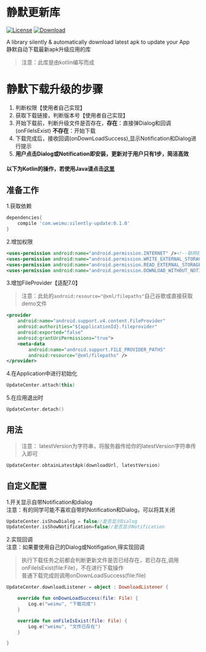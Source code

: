 # 静默更新库
[![License](https://img.shields.io/badge/license-Apache%202-green.svg)](https://www.apache.org/licenses/LICENSE-2.0)
[![Download](https://api.bintray.com/packages/tangsiyuan/maven/myokhttp/images/download.svg) ](https://bintray.com/tangsiyuan/maven/myokhttp/_latestVersion)

A library silently & automatically download latest apk to update your App<br>
静默自动下载最新apk升级应用的库

> 注意：此库是由kotlin编写而成<br>

# 静默下载升级的步骤
1. 判断权限【使用者自己实现】
2. 获取下载链接，判断版本号【使用者自己实现】
3. 开始下载前，判断升级文件是否存在，**存在**：直接弹Dialog和回调(onFileIsExist) **不存在**：开始下载
4. 下载完成后，接收回调(onDownLoadSuccess),显示Notification和Dialog进行提示
5. **用户点击Dialog或Notification即安装，更新对于用户只有1步，简洁高效**


#### 以下为Kotlin的操作，若使用Java请点击[这里](待会写)
 
## 准备工作 
1.获取依赖

```gradle
dependencies{
    compile 'com.weimu:silently-update:0.1.0'
}
```

2.增加权限

```xml
<uses-permission android:name="android.permission.INTERNET" /><!--联网权限-->
<uses-permission android:name="android.permission.WRITE_EXTERNAL_STORAGE" /><!--存储权限-->
<uses-permission android:name="android.permission.READ_EXTERNAL_STORAGE" /><!--存储权限-->
<uses-permission android:name="android.permission.DOWNLOAD_WITHOUT_NOTIFICATION" /><!--Notification权限-->

```       
3.增加FileProvider【适配7.0】

> 注意：此处的```android:resource="@xml/filepaths"```自己谷歌或直接获取demo文件

```xml
<provider
    android:name="android.support.v4.content.FileProvider"
    android:authorities="${applicationId}.fileprovider"
    android:exported="false"
    android:grantUriPermissions="true">
    <meta-data
        android:name="android.support.FILE_PROVIDER_PATHS"
        android:resource="@xml/filepaths" />
</provider>
```


4.在Application中进行初始化

```kotlin
UpdateCenter.attach(this)
```

5.在应用退出时

```kotlin
UpdateCenter.detach()
```

## 用法
> 注意：
latestVersion为字符串，将服务器传给你的latestVersion字符串传入即可

```kotlin
UpdateCenter.obtainLatestApk(downloadUrl, latestVersion)
```

## 自定义配置
1.开关显示自带Notification和dialog<br>
注意：有的同学可能不喜欢自带的Notification和Dialog，可以将其关闭

```kotlin
UpdateCenter.isShowDialog = false//是否显示Dialog
UpdateCenter.isShowNotification=false//是否显示Notification
```

2.实现回调<br>
注意：如果要使用自己的Dialog或Notifigation,得实现回调
> 执行下载任务之前都会判断更新文件是否已经存在，若已存在,调用onFileIsExist(file:File)，不在进行下载操作<br>
> 普通下载完成则调用onDownLoadSuccess(file:file)


```kotlin
UpdateCenter.downloadListener = object : DownloadListener {

    override fun onDownLoadSuccess(file: File) {
        Log.e("weimu", "下载完成")
    }

    override fun onFileIsExist(file: File) {
        Log.e("weimu", "文件已存在")
    }

}
```
